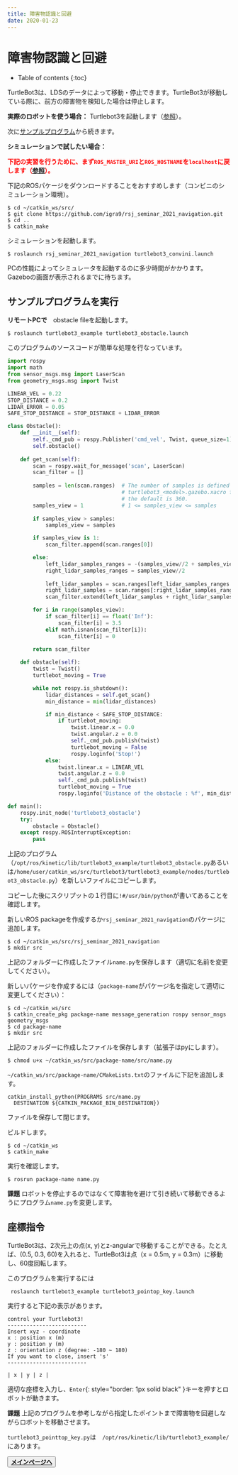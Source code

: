 ```yaml
---
title: 障害物認識と回避
date: 2020-01-23
---
```


# 障害物認識と回避

- Table of contents
{:toc}

TurtleBot3は、LDSのデータによって移動・停止できます。TurtleBot3が移動している際に、前方の障害物を検知した場合は停止します。

**実際のロボットを使う場合：**
Turtlebot3を起動します（[参照](./turtlebot-basics.html#実際のTurtleBotを操作)）。

次に[サンプルプログラム](#サンプルプログラムを実行)から続きます。

**シミュレーションで試したい場合：**

<span style="color:red">**下記の実習を行うために、まず`ROS_MASTER_URI`と`ROS_HOSTNAME`を`localhost`に戻します（[参照](./linux_and_ros_install.md#ネットワーク構成)）。**</span>


下記のROSパケージをダウンロードすることをおすすめします（コンビニのシミュレーション環境）。

```shell
$ cd ~/catkin_ws/src/
$ git clone https://github.com/igra9/rsj_seminar_2021_navigation.git
$ cd ..
$ catkin_make
```

シミュレーションを起動します。

```shell
$ roslaunch rsj_seminar_2021_navigation turtlebot3_convini.launch
```

PCの性能によってシミュレータを起動するのに多少時間がかかります。
Gazeboの画面が表示されるまでに待ちます。

## サンプルプログラムを実行

**リモートPCで**　obstacle fileを起動します。

```shell
$ roslaunch turtlebot3_example turtlebot3_obstacle.launch
```

このプログラムのソースコードが簡単な処理を行なっています。

```python
import rospy
import math
from sensor_msgs.msg import LaserScan
from geometry_msgs.msg import Twist

LINEAR_VEL = 0.22
STOP_DISTANCE = 0.2
LIDAR_ERROR = 0.05
SAFE_STOP_DISTANCE = STOP_DISTANCE + LIDAR_ERROR

class Obstacle():
    def __init__(self):
        self._cmd_pub = rospy.Publisher('cmd_vel', Twist, queue_size=1)
        self.obstacle()
        
    def get_scan(self):
        scan = rospy.wait_for_message('scan', LaserScan)
        scan_filter = []
       
        samples = len(scan.ranges)  # The number of samples is defined in 
                                    # turtlebot3_<model>.gazebo.xacro file,
                                    # the default is 360.
        samples_view = 1            # 1 <= samples_view <= samples
        
        if samples_view > samples:
            samples_view = samples

        if samples_view is 1:
            scan_filter.append(scan.ranges[0])

        else:
            left_lidar_samples_ranges = -(samples_view//2 + samples_view % 2)
            right_lidar_samples_ranges = samples_view//2
            
            left_lidar_samples = scan.ranges[left_lidar_samples_ranges:]
            right_lidar_samples = scan.ranges[:right_lidar_samples_ranges]
            scan_filter.extend(left_lidar_samples + right_lidar_samples)

        for i in range(samples_view):
            if scan_filter[i] == float('Inf'):
                scan_filter[i] = 3.5
            elif math.isnan(scan_filter[i]):
                scan_filter[i] = 0
        
        return scan_filter

    def obstacle(self):
        twist = Twist()
        turtlebot_moving = True

        while not rospy.is_shutdown():
            lidar_distances = self.get_scan()
            min_distance = min(lidar_distances)

            if min_distance < SAFE_STOP_DISTANCE:
                if turtlebot_moving:
                    twist.linear.x = 0.0
                    twist.angular.z = 0.0
                    self._cmd_pub.publish(twist)
                    turtlebot_moving = False
                    rospy.loginfo('Stop!')
            else:
                twist.linear.x = LINEAR_VEL
                twist.angular.z = 0.0
                self._cmd_pub.publish(twist)
                turtlebot_moving = True
                rospy.loginfo('Distance of the obstacle : %f', min_distance)

def main():
    rospy.init_node('turtlebot3_obstacle')
    try:
        obstacle = Obstacle()
    except rospy.ROSInterruptException:
        pass
```

上記のプログラム（`/opt/ros/kinetic/lib/turtlebot3_example/turtlebot3_obstacle.py`あるいは`/home/user/catkin_ws/src/turtlebot3/turtlebot3_example/nodes/turtlebot3_obstacle.py`）を新しいファイルにコピーします。

コピーした後にスクリプットの１行目に`!#/usr/bin/python`が書いてあることを確認します。

新しいROS packageを作成するか`rsj_seminar_2021_navigation`のパケージに追加します。
```shell
$ cd ~/catkin_ws/src/rsj_seminar_2021_navigation
$ mkdir src
```
上記のフォルダーに作成したファイル`name.py`を保存します（適切に名前を変更してください）。

新しいパケージを作成するには（`package-name`がパケージ名を指定して適切に変更してください）：
```shell
$ cd ~/catkin_ws/src
$ catkin_create_pkg package-name message_generation rospy sensor_msgs geometry_msgs
$ cd package-name
$ mkdir src
```
上記のフォルダーに作成したファイルを保存します（拡張子はpyにします）。

```shell
$ chmod u+x ~/catkin_ws/src/package-name/src/name.py
```

`~/catkin_ws/src/package-name/CMakeLists.txt`のファイルに下記を追加します。
```CMakeLists
catkin_install_python(PROGRAMS src/name.py
  DESTINATION ${CATKIN_PACKAGE_BIN_DESTINATION})
```
ファイルを保存して閉じます。

ビルドします。
```shell
$ cd ~/catkin_ws
$ catkin_make
```

実行を確認します。
```
$ rosrun package-name name.py
```

**課題** ロボットを停止するのではなくて障害物を避けて引き続いて移動できるようにプログラム`name.py`を変更します。


## 座標指令

TurtleBot3は、2次元上の点(x, y)とz-angularで移動することができる。たとえば、(0.5, 0.3, 60)を入れると、TurtleBot3は点（x = 0.5m, y = 0.3m）に移動し、60度回転します。

このプログラムを実行するには
```shell
 roslaunch turtlebot3_example turtlebot3_pointop_key.launch
 ```

実行すると下記の表示があります。

```shell
control your Turtlebot3!
-------------------------
Insert xyz - coordinate
x : position x (m)
y : position y (m)
z : orientation z (degree: -180 ~ 180)
If you want to close, insert 's'
-------------------------

| x | y | z |
```

適切な座標を入力し、`Enter`{: style="border: 1px solid black" }キーを押すとロボットが動きます。

**課題** 上記のプログラムを参考しながら指定したポイントまで障害物を回避しながらロボットを移動させます。

`turtlebot3_pointtop_key.py`は　`/opt/ros/kinetic/lib/turtlebot3_example/`にあります。


<button type="button" class="bth btn-primary btn-lg">[
    <span style="color:black">**メインページへ**</span>](index.html)</button>